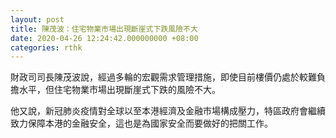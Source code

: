 ```yaml
---
layout: post
title: 陳茂波：住宅物業市場出現斷崖式下跌風險不大
date: 2020-04-26 12:24:42.000000000 +08:00
categories: rthk
---
```


財政司司長陳茂波說，經過多輪的宏觀需求管理措施，即使目前樓價仍處於較難負擔水平，但住宅物業市場出現斷崖式下跌的風險不大。

他又說，新冠肺炎疫情對全球以至本港經濟及金融巿場構成壓力，特區政府會繼續致力保障本港的金融安全，這也是為國家安全而要做好的把關工作。
